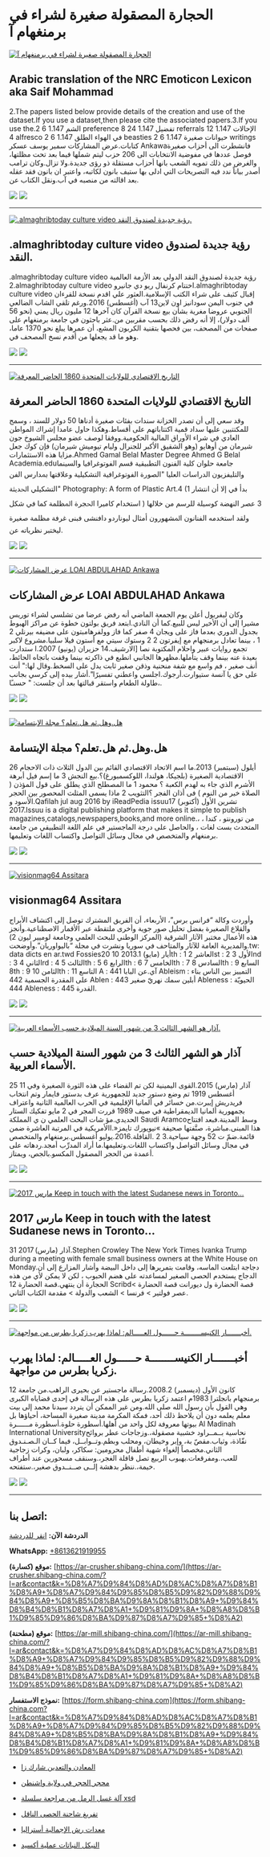 # الحجارة المصقولة صغيرة لشراء في برمنغهام آ

<a href="https://swt.shibang-china.com/?l=ar&img&k=%D8%A7%D9%84%D8%AD%D8%AC%D8%A7%D8%B1%D8%A9+%D8%A7%D9%84%D9%85%D8%B5%D9%82%D9%88%D9%84%D8%A9+%D8%B5%D8%BA%D9%8A%D8%B1%D8%A9+%D9%84%D8%B4%D8%B1%D8%A7%D8%A1+%D9%81%D9%8A+%D8%A8%D8%B1%D9%85%D9%86%D8%BA%D9%87%D8%A7%D9%85+%D8%A2" target="_blank">![الحجارة المصقولة صغيرة لشراء في برمنغهام آ](http://static.shibang-china.com/all-800x300/737.jpg)</a>

## Arabic translation of the NRC Emoticon Lexicon aka Saif Mohammad
2.The papers listed below provide details of the creation and use of the dataset.If you use a dataset,then please cite the associated papers.3.If you use the.الشم 1.147 6 2 preference تفضيل 1.147 24 8 referrals الإحالات 1.147 12 4 alfresco في الهواء الطلق 1.147 6 2 beasties حيوانات صغيرة 1.147 6 2 writings كتابات.عرض المشاركات سمير يوسف عسكر Ankawaفانشطرت الى أحزاب صغيرة فوصل عددها في مفوضية الانتخابات الى 206 حزب ليتم شملها فيما بعد تحت مظلتها، والغرض من ذلك تمويه الشعب بانها أحزاب مستقلة ذو رؤى جديدة.ولا تزال.وكان ترامب أصدر بياناً ندد فيه التصريحات التي ادلى بها ستيف بانون لكاتبه، واعتبر ان بانون فقد عقله بعد اقالته من منصبه في آب.ونقل الكتاب عن.


<a href="https://whatsapp.shibangsoft.com/WhatsApp.php" target="_blank" title="WhatsApp">![](http://static.shibang-china.com/icon/whatsapp.png)</a> <a href="https://swt.shibang-china.com/?l=ar&icon&k=%D8%A7%D9%84%D8%AD%D8%AC%D8%A7%D8%B1%D8%A9+%D8%A7%D9%84%D9%85%D8%B5%D9%82%D9%88%D9%84%D8%A9+%D8%B5%D8%BA%D9%8A%D8%B1%D8%A9+%D9%84%D8%B4%D8%B1%D8%A7%D8%A1+%D9%81%D9%8A+%D8%A8%D8%B1%D9%85%D9%86%D8%BA%D9%87%D8%A7%D9%85+%D8%A2" target="_blank">![](http://static.shibang-china.com/icon/chat-ar.png)</a>

---

<a href="https://swt.shibang-china.com/?l=ar&img&k=%D8%A7%D9%84%D8%AD%D8%AC%D8%A7%D8%B1%D8%A9+%D8%A7%D9%84%D9%85%D8%B5%D9%82%D9%88%D9%84%D8%A9+%D8%B5%D8%BA%D9%8A%D8%B1%D8%A9+%D9%84%D8%B4%D8%B1%D8%A7%D8%A1+%D9%81%D9%8A+%D8%A8%D8%B1%D9%85%D9%86%D8%BA%D9%87%D8%A7%D9%85+%D8%A2" target="_blank">![.almaghribtoday culture video رؤية جديدة لصندوق النقد.](http://static.shibang-china.com/all-800x300/270.jpg)</a>

## .almaghribtoday culture video رؤية جديدة لصندوق النقد.
.almaghribtoday culture video رؤية جديدة لصندوق النقد الدولي بعد الأزمة العالمية 2.almaghribtoday culture video اختتام كرنفال ريو دي جانيرو.almaghribtoday culture video إقبال كثيف على شراء الكتب الإسلامية.العثور علي اقدم نسخة للقرءان في جنوب اليمن سودانيز اون لاين13 آب (أغسطس) 2016.ورغم تلقي الشاب الضالعي الجنوبي عروضا مغرية بشأن بيع نسخة القرآن كان آخرها 12 مليون ريال يمني (نحو 56 ألف دولار)، إلا أنه رفض ذلك بحسب مقربين من.عثر باحثون في جامعة برمنغهام على صفحات من المصحف، بين فحصها بتقنية الكربون المشع، أن عمرها يبلغ نحو 1370 عاما، وهو ما قد يجعلها من أقدم نسخ المصحف في.


<a href="https://whatsapp.shibangsoft.com/WhatsApp.php" target="_blank" title="WhatsApp">![](http://static.shibang-china.com/icon/whatsapp.png)</a> <a href="https://swt.shibang-china.com/?l=ar&icon&k=%D8%A7%D9%84%D8%AD%D8%AC%D8%A7%D8%B1%D8%A9+%D8%A7%D9%84%D9%85%D8%B5%D9%82%D9%88%D9%84%D8%A9+%D8%B5%D8%BA%D9%8A%D8%B1%D8%A9+%D9%84%D8%B4%D8%B1%D8%A7%D8%A1+%D9%81%D9%8A+%D8%A8%D8%B1%D9%85%D9%86%D8%BA%D9%87%D8%A7%D9%85+%D8%A2" target="_blank">![](http://static.shibang-china.com/icon/chat-ar.png)</a>

---

<a href="https://swt.shibang-china.com/?l=ar&img&k=%D8%A7%D9%84%D8%AD%D8%AC%D8%A7%D8%B1%D8%A9+%D8%A7%D9%84%D9%85%D8%B5%D9%82%D9%88%D9%84%D8%A9+%D8%B5%D8%BA%D9%8A%D8%B1%D8%A9+%D9%84%D8%B4%D8%B1%D8%A7%D8%A1+%D9%81%D9%8A+%D8%A8%D8%B1%D9%85%D9%86%D8%BA%D9%87%D8%A7%D9%85+%D8%A2" target="_blank">![التاريخ الاقتصادي للولايات المتحدة 1860 الحاضر المعرفة](http://static.shibang-china.com/all-800x300/191.jpg)</a>

## التاريخ الاقتصادي للولايات المتحدة 1860 الحاضر المعرفة
وقد سعي إلى أن تصدر الخزانة سندات بفئات صغيرة أدناها 50 دولار للسند ، وسمح للمكتتبين عليها سداد قمية اكتتاباتهم على أقساط.وهكذا حاول عامدا إشراك المواطن العادي في شراء الأوراق المالية الحكومية.ووفقا لوصف عضو مجلس الشيوخ جون شيرمان من أوهايو (وهو الشقيق الأكبر للجنرال وليام تيوميش شيرمان) فإن كوك جعل مزايا هذه الاستثمارات.Ahmed Gamal Belal Master Degree Ahmed G Belal Academia.eduﺟﺎﻣﻌﺔ ﺣﻠﻮﺍﻥ ﻛﻠﻴﺔ ﺍﻟﻔﻨﻮﻥ ﺍﻟﺘﻄﺒﻴﻘﻴﺔ ﻗﺴﻢ ﺍﻟﻔﻮﺗﻮﻏﺮﺍﻓﻴﺎ ﻭﺍﻟﺴﻴﻨﻤﺎ ﻭﺍﻟﺘﻠﻴﻔﺰﻳﻮﻥ ﺍﻟﺪﺭﺍﺳﺎﺕ ﺍﻟﻌﻠﻴﺎ &quot;ﺍﻟﺼﻮﺭﺓ ﺍﻟﻔﻮﺗﻮﻏﺮﺍﻓﻴﺔ ﺍﻟﺘﺸﻜﻴﻠﻴﺔ ﻭﻋﻼﻗﺘﻬﺎ ﲟﺪﺍﺭﺱ ﺍﻟﻔﻦ ﺍﻟﺘﺸﻜﻴﻠﻲ ﺍﳊﺪﻳﺜﺔ&quot; Photography: A form of Plastic Art.4 (1 ﺑﺪﺃ ﻓﻲ ﺇﻻ ﺃﻥ ﺍﻧﺘﺸﺎﺭ ﺍﺳﺘﺨﺪﺍﻡ ﻛﺎﻣﻴﺮﺍ ﺍﳊﺠﺮﺓ ﺍﳌﻈﻠﻤﺔ ﻛﻤﺎ ﻓﻲ ﺷﻜﻞ ) 3 ﻋﺼﺮ ﺍﻟﻨﻬﻀﺔ ﻛﻮﺳﻴﻠﺔ ﻟﻠﺮﺳﻢ ﻣﻦ ﺧﻼﻟﻬﺎ ﻭﻟﻘﺪ ﺍﺳﺘﺨﺪﻣﻪ ﺍﻟﻔﻨﺎﻧﻮﻥ ﺍﳌﺸﻬﻮﺭﻭﻥ ﺃﻣﺜﺎﻝ ﻟﻴﻮﻧﺎﺭﺩﻭ ﺩﺍﻓﻨﺸﻰ ﻓﺒﻨﻰ ﻏﺮﻓﺔ ﻣﻈﻠﻤﺔ ﺻﻐﻴﺮﺓ ﻟﻴﺨﺘﺒﺮ ﻧﻈﺮﻳﺎﺗﻪ ﻋﻦ.


<a href="https://whatsapp.shibangsoft.com/WhatsApp.php" target="_blank" title="WhatsApp">![](http://static.shibang-china.com/icon/whatsapp.png)</a> <a href="https://swt.shibang-china.com/?l=ar&icon&k=%D8%A7%D9%84%D8%AD%D8%AC%D8%A7%D8%B1%D8%A9+%D8%A7%D9%84%D9%85%D8%B5%D9%82%D9%88%D9%84%D8%A9+%D8%B5%D8%BA%D9%8A%D8%B1%D8%A9+%D9%84%D8%B4%D8%B1%D8%A7%D8%A1+%D9%81%D9%8A+%D8%A8%D8%B1%D9%85%D9%86%D8%BA%D9%87%D8%A7%D9%85+%D8%A2" target="_blank">![](http://static.shibang-china.com/icon/chat-ar.png)</a>

---

<a href="https://swt.shibang-china.com/?l=ar&img&k=%D8%A7%D9%84%D8%AD%D8%AC%D8%A7%D8%B1%D8%A9+%D8%A7%D9%84%D9%85%D8%B5%D9%82%D9%88%D9%84%D8%A9+%D8%B5%D8%BA%D9%8A%D8%B1%D8%A9+%D9%84%D8%B4%D8%B1%D8%A7%D8%A1+%D9%81%D9%8A+%D8%A8%D8%B1%D9%85%D9%86%D8%BA%D9%87%D8%A7%D9%85+%D8%A2" target="_blank">![عرض المشاركات LOAI ABDULAHAD Ankawa](http://static.shibang-china.com/all-800x300/1170.jpg)</a>

## عرض المشاركات LOAI ABDULAHAD Ankawa
وكان ليفربول أعلن يوم الجمعة الماضي أنه رفض عرضا من تشلسي لشراء توريس مشيرا إلى أن الأخير ليس للبيع.كما أن النادي.ابتعد فريق بولتون خطوة عن مراكز الهبوط بجدول الدوري بعدما فاز على ويجان 4 صفر كما فاز وولفرهامبتون على مضيفه بيرنلي 2 1 ، بينما تعادل برمنجهام مع إيفرتون 2 2 وستوك سيتي مع أستون فيلا سلبيا.مشروع لاكبر تجمع روايات عبير واحلام المكتوبة نصا [الارشيف.14 حزيران (يونيو) 2007.ا ستدارت بعيدة عنه بينما وقف يتأملها.مظهرها الجانبي انطبع في ذاكرته بينما وقفت باتجاه الحائط، أنف صغير ، فم واسع مع شفة منحنية وذقن صغير ثابت يدل على السخط.وقال لها:&quot; أنت على حق يا آنسة ستيوارت.أرجوك.اجلسي واعطني تفسيرًا&quot;.أشار بيده إلى كرسي بجانب طاولة الطعام واستقر قبالتها بعد أن جلست: &quot; حسنـًا،.


<a href="https://whatsapp.shibangsoft.com/WhatsApp.php" target="_blank" title="WhatsApp">![](http://static.shibang-china.com/icon/whatsapp.png)</a> <a href="https://swt.shibang-china.com/?l=ar&icon&k=%D8%A7%D9%84%D8%AD%D8%AC%D8%A7%D8%B1%D8%A9+%D8%A7%D9%84%D9%85%D8%B5%D9%82%D9%88%D9%84%D8%A9+%D8%B5%D8%BA%D9%8A%D8%B1%D8%A9+%D9%84%D8%B4%D8%B1%D8%A7%D8%A1+%D9%81%D9%8A+%D8%A8%D8%B1%D9%85%D9%86%D8%BA%D9%87%D8%A7%D9%85+%D8%A2" target="_blank">![](http://static.shibang-china.com/icon/chat-ar.png)</a>

---

<a href="https://swt.shibang-china.com/?l=ar&img&k=%D8%A7%D9%84%D8%AD%D8%AC%D8%A7%D8%B1%D8%A9+%D8%A7%D9%84%D9%85%D8%B5%D9%82%D9%88%D9%84%D8%A9+%D8%B5%D8%BA%D9%8A%D8%B1%D8%A9+%D9%84%D8%B4%D8%B1%D8%A7%D8%A1+%D9%81%D9%8A+%D8%A8%D8%B1%D9%85%D9%86%D8%BA%D9%87%D8%A7%D9%85+%D8%A2" target="_blank">![هل.وهل.ثم هل.تعلم؟ مجلة الإبتسامة](http://static.shibang-china.com/all-800x300/1313.jpg)</a>

## هل.وهل.ثم هل.تعلم؟ مجلة الإبتسامة
26 أيلول (سبتمبر) 2013.ما اسم الاتحاد الاقتصادي القائم بين الدول الثلاث ذات الاحجام الاقتصادية الصغيرة (بلجيكا، هولندا، اللوكسمبورغ)؟.بيع النجش 3 ما إسم فيل أبرهة الأشرم الذي جاء به لهدم الكعبة ؟ محمود 1 ما المصطلح الذي يطلق على قول المؤذن ( الصلاة خير من النوم ) فى أذان الفجر ؟التثويب 2 ماذا يسمى المثلث المحصور بين الحجر الأسود و.Qafilah jul aug 2016 by iReadPedia issuu17 تشرين الأول (أكتوبر) 2017.Issuu is a digital publishing platform that makes it simple to publish magazines,catalogs,newspapers,books,and more online.، من تورونتو ، كندا ، المتحدث بست لغات ، والحاصل على درجة الماجستير في علم اللغة التطبيقي من جامعة برمنغهام والمتخصص في مجال وسائل التواصل واكتساب اللغات وتعليمها.


<a href="https://whatsapp.shibangsoft.com/WhatsApp.php" target="_blank" title="WhatsApp">![](http://static.shibang-china.com/icon/whatsapp.png)</a> <a href="https://swt.shibang-china.com/?l=ar&icon&k=%D8%A7%D9%84%D8%AD%D8%AC%D8%A7%D8%B1%D8%A9+%D8%A7%D9%84%D9%85%D8%B5%D9%82%D9%88%D9%84%D8%A9+%D8%B5%D8%BA%D9%8A%D8%B1%D8%A9+%D9%84%D8%B4%D8%B1%D8%A7%D8%A1+%D9%81%D9%8A+%D8%A8%D8%B1%D9%85%D9%86%D8%BA%D9%87%D8%A7%D9%85+%D8%A2" target="_blank">![](http://static.shibang-china.com/icon/chat-ar.png)</a>

---

<a href="https://swt.shibang-china.com/?l=ar&img&k=%D8%A7%D9%84%D8%AD%D8%AC%D8%A7%D8%B1%D8%A9+%D8%A7%D9%84%D9%85%D8%B5%D9%82%D9%88%D9%84%D8%A9+%D8%B5%D8%BA%D9%8A%D8%B1%D8%A9+%D9%84%D8%B4%D8%B1%D8%A7%D8%A1+%D9%81%D9%8A+%D8%A8%D8%B1%D9%85%D9%86%D8%BA%D9%87%D8%A7%D9%85+%D8%A2" target="_blank">![visionmag64 Assitara](http://static.shibang-china.com/all-800x300/641.jpg)</a>

## visionmag64 Assitara
وأوردت وكالة “فرانس برس”، الأربعاء، أن الفريق المشترك توصل إلى اكتشاف الأبراج والقلاع الصغيرة بفضل تحليل صور جوية وأخرى ملتقطة عبر الأقمار الاصطناعية.وأنجز هذه الأعمال مختبر الآثار الشرقية (المركز الوطني للبحث العلمي وجامعة لوميير ليون 2) والمديرية العامة للآثار والمتاحف في سوريا ونشرت في مجلة “باليواوريان”.وأوضحت.tw: data dicts en ar.twd Fossies20 أيار (مايو) 2013.1 10th : العاشر 2 1st : الأول 3 2nd : الثاني 4 3rd : الثالث 5 4th : الرابع 6 5th : الخامس 7 6th : السادس 8 7th : السابع 9 8th : الثامن 10 9th : التاسع 11 A : آي.عن البابا 441 Ableism : التمييز بين الناس بناء على المقدرة الجسمية 442 Ablen : أبلين سمك نهريّ صغير 443 Ableness : الحيويّة 444 Ableness : القدرة 445.


<a href="https://whatsapp.shibangsoft.com/WhatsApp.php" target="_blank" title="WhatsApp">![](http://static.shibang-china.com/icon/whatsapp.png)</a> <a href="https://swt.shibang-china.com/?l=ar&icon&k=%D8%A7%D9%84%D8%AD%D8%AC%D8%A7%D8%B1%D8%A9+%D8%A7%D9%84%D9%85%D8%B5%D9%82%D9%88%D9%84%D8%A9+%D8%B5%D8%BA%D9%8A%D8%B1%D8%A9+%D9%84%D8%B4%D8%B1%D8%A7%D8%A1+%D9%81%D9%8A+%D8%A8%D8%B1%D9%85%D9%86%D8%BA%D9%87%D8%A7%D9%85+%D8%A2" target="_blank">![](http://static.shibang-china.com/icon/chat-ar.png)</a>

---

<a href="https://swt.shibang-china.com/?l=ar&img&k=%D8%A7%D9%84%D8%AD%D8%AC%D8%A7%D8%B1%D8%A9+%D8%A7%D9%84%D9%85%D8%B5%D9%82%D9%88%D9%84%D8%A9+%D8%B5%D8%BA%D9%8A%D8%B1%D8%A9+%D9%84%D8%B4%D8%B1%D8%A7%D8%A1+%D9%81%D9%8A+%D8%A8%D8%B1%D9%85%D9%86%D8%BA%D9%87%D8%A7%D9%85+%D8%A2" target="_blank">![آذار هو الشهر الثالث 3 من شهور السنة الميلادية حسب الأسماء العربية.](http://static.shibang-china.com/all-800x300/821.jpg)</a>

## آذار هو الشهر الثالث 3 من شهور السنة الميلادية حسب الأسماء العربية.
25 آذار (مارس) 2015.القوى اليمينية لكن تم القضاء على هذه الثورة الصغيرة وفي 11 أغسطس 1919 تم وضع دستور جديد للجمهورية عرف بدستور فايمار وتم انتخاب فريدريش إيبرت.من خسائر في ألمانيا الإقليمية في الحرب العالمية الثانية واعتراف بجمهورية ألمانيا الديمقراطية في صيف 1989 قررت المجر في 2 مايو تفكيك الستار الحديدي.مؤ شات البحث العلمي ن ي المملكة Saudi Aramcoوسط المدينة.فبعد افتتاح هذا المبنى.مباشرة، صنَّفتها صحيفة »نيويورك تايمز«.االأمريكية في المرتبة العاشرة ضمن قائمة.ضمّ ت 52 وجهة سياحية.3 2 .القافلة.2016.يوليو أغسطس.برمنغهام والمتخصص في مجال وسائل التواصل واكتساب اللغات.وتعليمها.ما أراد المدرِّب أمجد.ردهاته على أعمدة من الحجر المصقول المكسو.بالجص، ويمتاز.


<a href="https://whatsapp.shibangsoft.com/WhatsApp.php" target="_blank" title="WhatsApp">![](http://static.shibang-china.com/icon/whatsapp.png)</a> <a href="https://swt.shibang-china.com/?l=ar&icon&k=%D8%A7%D9%84%D8%AD%D8%AC%D8%A7%D8%B1%D8%A9+%D8%A7%D9%84%D9%85%D8%B5%D9%82%D9%88%D9%84%D8%A9+%D8%B5%D8%BA%D9%8A%D8%B1%D8%A9+%D9%84%D8%B4%D8%B1%D8%A7%D8%A1+%D9%81%D9%8A+%D8%A8%D8%B1%D9%85%D9%86%D8%BA%D9%87%D8%A7%D9%85+%D8%A2" target="_blank">![](http://static.shibang-china.com/icon/chat-ar.png)</a>

---

<a href="https://swt.shibang-china.com/?l=ar&img&k=%D8%A7%D9%84%D8%AD%D8%AC%D8%A7%D8%B1%D8%A9+%D8%A7%D9%84%D9%85%D8%B5%D9%82%D9%88%D9%84%D8%A9+%D8%B5%D8%BA%D9%8A%D8%B1%D8%A9+%D9%84%D8%B4%D8%B1%D8%A7%D8%A1+%D9%81%D9%8A+%D8%A8%D8%B1%D9%85%D9%86%D8%BA%D9%87%D8%A7%D9%85+%D8%A2" target="_blank">![مارس 2017 Keep in touch with the latest Sudanese news in Toronto…](http://static.shibang-china.com/all-800x300/1381.jpg)</a>

## مارس 2017 Keep in touch with the latest Sudanese news in Toronto…
31 آذار (مارس) 2017.Stephen Crowley The New York Times Ivanka Trump during a meeting with female small business owners at the White House on Monday.دجاجة ابتلعت الماسه، وقامت بتمريرها إلى داخل البيضة وأشار المزارع إلى أن الدجاج يستخدم الحصى الصغير لمساعدته على هضم الحبوب ، لكن لا يمكن لأي من هذه الحجارة أن ينتهي.قصة الحضارة 12 Scribdقصة الحضارة ول ديورانت قصة الحضارة &gt; عصر فولتير &gt; فرنسا &gt; الشعب والدولة &gt; مقدمة الكتاب الثاني.


<a href="https://whatsapp.shibangsoft.com/WhatsApp.php" target="_blank" title="WhatsApp">![](http://static.shibang-china.com/icon/whatsapp.png)</a> <a href="https://swt.shibang-china.com/?l=ar&icon&k=%D8%A7%D9%84%D8%AD%D8%AC%D8%A7%D8%B1%D8%A9+%D8%A7%D9%84%D9%85%D8%B5%D9%82%D9%88%D9%84%D8%A9+%D8%B5%D8%BA%D9%8A%D8%B1%D8%A9+%D9%84%D8%B4%D8%B1%D8%A7%D8%A1+%D9%81%D9%8A+%D8%A8%D8%B1%D9%85%D9%86%D8%BA%D9%87%D8%A7%D9%85+%D8%A2" target="_blank">![](http://static.shibang-china.com/icon/chat-ar.png)</a>

---

<a href="https://swt.shibang-china.com/?l=ar&img&k=%D8%A7%D9%84%D8%AD%D8%AC%D8%A7%D8%B1%D8%A9+%D8%A7%D9%84%D9%85%D8%B5%D9%82%D9%88%D9%84%D8%A9+%D8%B5%D8%BA%D9%8A%D8%B1%D8%A9+%D9%84%D8%B4%D8%B1%D8%A7%D8%A1+%D9%81%D9%8A+%D8%A8%D8%B1%D9%85%D9%86%D8%BA%D9%87%D8%A7%D9%85+%D8%A2" target="_blank">![أخبـــــــار الكنيســــــــة حــــــول العـــــالم: لماذا يهرب زكريا بطرس من مواجهة.](http://static.shibang-china.com/all-800x300/555.jpg)</a>

## أخبـــــــار الكنيســــــــة حــــــول العـــــالم: لماذا يهرب زكريا بطرس من مواجهة.
12 كانون الأول (ديسمبر) 2008.2.رسالة ماجستير عن بحيرى الراهب.من جامعة برمنجهام بانجلترا 1983م اعتمد زكريا بطرس على هذه الرسالة في إحدى قضاياه الكبرى وهي القول بأن رسول الله صلى الله.ومن غير الممكن أن يتردد سيدنا محمد إلى بيت معلم يعلمه دون أن يلاحظ ذلك أحد، فمكة المكرمة مدينة صغيرة المساحة، أحياؤها بل بيوتها معروفة لكل واحد من أهلها.أسطورة حلوة.أسطورة مــــــرة Al Madinah International Universityنحاسية بــمــراود خشبية مصقولة،.وزجاجات عطر بروائح نفّاذة، وثياب.مقصّ بة، وإبر وخيطان، ومحلب وبطم.وتــوابــل، فيما كــان الـصـنـدوق الثاني.مخصصاً إلغواء شهية أطفال محرومين: سكاكر، ولبان، وكرات زجاجية للعب،.ومفرقعات.بهبوب الربيع تصل قافلة الغجر،.وسنقف مسحورين عند أطراف خيمة،.ننظر بدهشة إلــى صــنــدوق صغير،.ستفتحه.


<a href="https://whatsapp.shibangsoft.com/WhatsApp.php" target="_blank" title="WhatsApp">![](http://static.shibang-china.com/icon/whatsapp.png)</a> <a href="https://swt.shibang-china.com/?l=ar&icon&k=%D8%A7%D9%84%D8%AD%D8%AC%D8%A7%D8%B1%D8%A9+%D8%A7%D9%84%D9%85%D8%B5%D9%82%D9%88%D9%84%D8%A9+%D8%B5%D8%BA%D9%8A%D8%B1%D8%A9+%D9%84%D8%B4%D8%B1%D8%A7%D8%A1+%D9%81%D9%8A+%D8%A8%D8%B1%D9%85%D9%86%D8%BA%D9%87%D8%A7%D9%85+%D8%A2" target="_blank">![](http://static.shibang-china.com/icon/chat-ar.png)</a>

---
## اتصل بنا:

**الدردشة الآن:** [انقر للدردشة](https://swt.shibang-china.com?l=ar&contact&k=%D8%A7%D9%84%D8%AD%D8%AC%D8%A7%D8%B1%D8%A9+%D8%A7%D9%84%D9%85%D8%B5%D9%82%D9%88%D9%84%D8%A9+%D8%B5%D8%BA%D9%8A%D8%B1%D8%A9+%D9%84%D8%B4%D8%B1%D8%A7%D8%A1+%D9%81%D9%8A+%D8%A8%D8%B1%D9%85%D9%86%D8%BA%D9%87%D8%A7%D9%85+%D8%A2)

**WhatsApp:**  [+8613621919955](https://whatsapp.shibangsoft.com/WhatsApp.php)

**موقع (كسارة):** [https://ar-crusher.shibang-china.com/](https://ar-crusher.shibang-china.com/?l=ar&contact&k=%D8%A7%D9%84%D8%AD%D8%AC%D8%A7%D8%B1%D8%A9+%D8%A7%D9%84%D9%85%D8%B5%D9%82%D9%88%D9%84%D8%A9+%D8%B5%D8%BA%D9%8A%D8%B1%D8%A9+%D9%84%D8%B4%D8%B1%D8%A7%D8%A1+%D9%81%D9%8A+%D8%A8%D8%B1%D9%85%D9%86%D8%BA%D9%87%D8%A7%D9%85+%D8%A2)

**موقع (مطحنة):** [https://ar-mill.shibang-china.com/](https://ar-mill.shibang-china.com/?l=ar&contact&k=%D8%A7%D9%84%D8%AD%D8%AC%D8%A7%D8%B1%D8%A9+%D8%A7%D9%84%D9%85%D8%B5%D9%82%D9%88%D9%84%D8%A9+%D8%B5%D8%BA%D9%8A%D8%B1%D8%A9+%D9%84%D8%B4%D8%B1%D8%A7%D8%A1+%D9%81%D9%8A+%D8%A8%D8%B1%D9%85%D9%86%D8%BA%D9%87%D8%A7%D9%85+%D8%A2)

**نموذج الاستفسار:** [https://form.shibang-china.com](https://form.shibang-china.com?l=ar&contact&k=%D8%A7%D9%84%D8%AD%D8%AC%D8%A7%D8%B1%D8%A9+%D8%A7%D9%84%D9%85%D8%B5%D9%82%D9%88%D9%84%D8%A9+%D8%B5%D8%BA%D9%8A%D8%B1%D8%A9+%D9%84%D8%B4%D8%B1%D8%A7%D8%A1+%D9%81%D9%8A+%D8%A8%D8%B1%D9%85%D9%86%D8%BA%D9%87%D8%A7%D9%85+%D8%A2)

* [المعادن والتعدين شارك زا](../27/%D8%A7%D9%84%D9%85%D8%B9%D8%A7%D8%AF%D9%86%20%D9%88%D8%A7%D9%84%D8%AA%D8%B9%D8%AF%D9%8A%D9%86%20%D8%B4%D8%A7%D8%B1%D9%83%20%D8%B2%D8%A7.md)

* [محجر الحجر في ولاية واشنطن](../28/%D9%85%D8%AD%D8%AC%D8%B1%20%D8%A7%D9%84%D8%AD%D8%AC%D8%B1%20%D9%81%D9%8A%20%D9%88%D9%84%D8%A7%D9%8A%D8%A9%20%D9%88%D8%A7%D8%B4%D9%86%D8%B7%D9%86.md)

* [آلة غسل الرمل من مراجعة سلسلة xsd](../29/%D8%A2%D9%84%D8%A9%20%D8%BA%D8%B3%D9%84%20%D8%A7%D9%84%D8%B1%D9%85%D9%84%20%D9%85%D9%86%20%D9%85%D8%B1%D8%A7%D8%AC%D8%B9%D8%A9%20%D8%B3%D9%84%D8%B3%D9%84%D8%A9%20xsd.md)

* [تفريغ شاحنة الحصى الناقل](../28/%D8%AA%D9%81%D8%B1%D9%8A%D8%BA%20%D8%B4%D8%A7%D8%AD%D9%86%D8%A9%20%D8%A7%D9%84%D8%AD%D8%B5%D9%89%20%D8%A7%D9%84%D9%86%D8%A7%D9%82%D9%84.md)

* [معدات رش الإجمالية أستراليا](../27/%D9%85%D8%B9%D8%AF%D8%A7%D8%AA%20%D8%B1%D8%B4%20%D8%A7%D9%84%D8%A5%D8%AC%D9%85%D8%A7%D9%84%D9%8A%D8%A9%20%D8%A3%D8%B3%D8%AA%D8%B1%D8%A7%D9%84%D9%8A%D8%A7.md)

* [النيكل النباتات عملية أكسيد](../28/%D8%A7%D9%84%D9%86%D9%8A%D9%83%D9%84%20%D8%A7%D9%84%D9%86%D8%A8%D8%A7%D8%AA%D8%A7%D8%AA%20%D8%B9%D9%85%D9%84%D9%8A%D8%A9%20%D8%A3%D9%83%D8%B3%D9%8A%D8%AF.md)